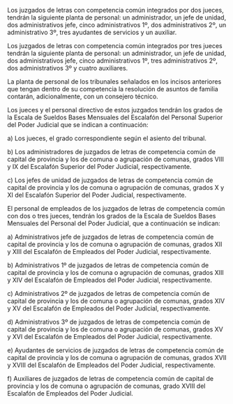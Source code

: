 Los juzgados de letras con competencia común integrados por dos jueces, tendrán la siguiente planta de personal: un administrador, un jefe de unidad, dos administrativos jefe, cinco administrativos 1º, dos administrativos 2º, un administrativo 3º, tres ayudantes de servicios y un auxiliar.

Los juzgados de letras con competencia común integrados por tres jueces tendrán la siguiente planta de personal: un administrador, un jefe de unidad, dos administrativos jefe, cinco administrativos 1º, tres administrativos 2º, dos administrativos 3º y cuatro auxiliares.

La planta de personal de los tribunales señalados en los incisos anteriores que tengan dentro de su competencia la resolución de asuntos de familia contarán, adicionalmente, con un consejero técnico.

Los jueces y el personal directivo de estos juzgados tendrán los grados de la Escala de Sueldos Bases Mensuales del Escalafón del Personal Superior del Poder Judicial que se indican a continuación:

a) Los jueces, el grado correspondiente según el asiento del tribunal.

b) Los administradores de juzgados de letras de competencia común de capital de provincia y los de comuna o agrupación de comunas, grados VIII y IX del Escalafón Superior del Poder Judicial, respectivamente.

c) Los jefes de unidad de juzgados de letras de competencia común de capital de provincia y los de comuna o agrupación de comunas, grados X y XI del Escalafón Superior del Poder Judicial, respectivamente.

El personal de empleados de los juzgados de letras de competencia común con dos o tres jueces, tendrán los grados de la Escala de Sueldos Bases Mensuales del Personal del Poder Judicial, que a continuación se indican:

a) Administrativos jefe de juzgados de letras de competencia común de capital de provincia y los de comuna o agrupación de comunas, grados XII y XIII del Escalafón de Empleados del Poder Judicial, respectivamente.

b) Administrativos 1º de juzgados de letras de competencia común de capital de provincia y los de comuna o agrupación de comunas, grados XIII y XIV del Escalafón de Empleados del Poder Judicial, respectivamente.

c) Administrativos 2º de juzgados de letras de competencia común de capital de provincia y los de comuna o agrupación de comunas, grados XIV y XV del Escalafón de Empleados del Poder Judicial, respectivamente.

d) Administrativos 3º de juzgados de letras de competencia común de capital de provincia y los de comuna o agrupación de comunas, grados XV y XVI del Escalafón de Empleados del Poder Judicial, respectivamente.

e) Ayudantes de servicios de juzgados de letras de competencia común de capital de provincia y los de comuna o agrupación de comunas, grados XVII y XVIII del Escalafón de Empleados del Poder Judicial, respectivamente.

f) Auxiliares de juzgados de letras de competencia común de capital de provincia y los de comuna o agrupación de comunas, grado XVIII del Escalafón de Empleados del Poder Judicial.
